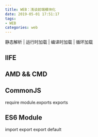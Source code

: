 ```yaml
---
title: WEB：浅谈前端模块化
date: 2019-05-01 17:51:17
tags:
- WEB
categories: web
---
```


静态解析 | 运行时加载 | 编译时加载 | 循环加载

## IIFE

## AMD && CMD

## CommonJS

require
module.exports
exports

## ES6 Module

import
export
export default